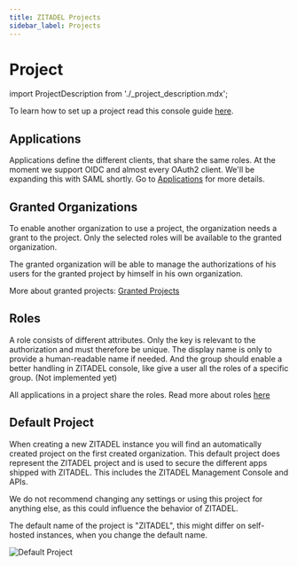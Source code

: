 ```yaml
---
title: ZITADEL Projects
sidebar_label: Projects
---
```


# Project

import ProjectDescription from './\_project_description.mdx';

<ProjectDescription name="ProjectDescription" />

To learn how to set up a project read this console guide [here](../../guides/manage/console/projects.mdx).

## Applications

Applications define the different clients, that share the same roles.
At the moment we support OIDC and almost every OAuth2 client. We'll be expanding this with SAML shortly.
Go to [Applications](./applications) for more details.

## Granted Organizations

To enable another organization to use a project, the organization needs a grant to the project.
Only the selected roles will be available to the granted organization.

The granted organization will be able to manage the authorizations of his users for the granted project by himself in his own organization.

More about granted projects: [Granted Projects](./granted_projects)

## Roles

A role consists of different attributes. Only the key is relevant to the authorization and must therefore be unique.
The display name is only to provide a human-readable name if needed.
And the group should enable a better handling in ZITADEL console, like give a user all the roles of a specific group. (Not implemented yet)

All applications in a project share the roles. Read more about roles [here](../../guides/manage/console/roles)

## Default Project

When creating a new ZITADEL instance you will find an automatically created project on the first created organization.
This default project does represent the ZITADEL project and is used to secure the different apps shipped with ZITADEL.
This includes the ZITADEL Management Console and APIs.

We do not recommend changing any settings or using this project for anything else, as this could influence the behavior of ZITADEL.

The default name of the project is "ZITADEL", this might differ on self-hosted instances, when you change the default name.

![Default Project](/img/guides/solution-scenarios/console-default-project.png)
